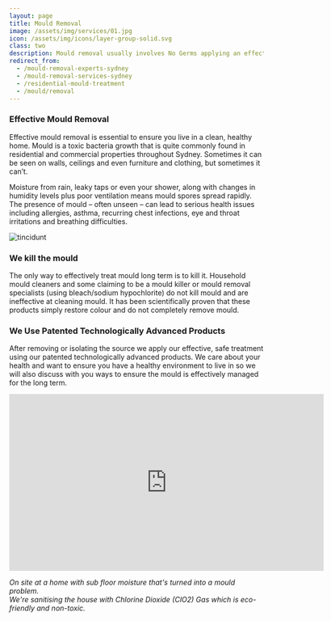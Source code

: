 ```yaml
---
layout: page
title: Mould Removal
image: /assets/img/services/01.jpg
icon: /assets/img/icons/layer-group-solid.svg
class: two
description: Mould removal usually involves No Germs applying an effective, safe and non-toxic treatment using our patented technologically advanced products. At No Germs we aim to comprehensively fix the source of the damp and mould problems so that it doesn't return
redirect_from:
  - /mould-removal-experts-sydney
  - /mould-removal-services-sydney
  - /residential-mould-treatment
  - /mould/removal
---
```

<div class="container pt-80 pb-60">
  <div class="row">
      <div class="col-md-12">
          <div class="service-details mb-40">
              <h3>Effective Mould Removal</h3>
              <p>Effective mould removal is essential to ensure you live in a clean, healthy home. Mould is a toxic bacteria growth that is quite commonly found in residential and commercial properties throughout Sydney. Sometimes it can be seen on walls, ceilings and even furniture and clothing, but sometimes it can’t.<p>
            <p>Moisture from rain, leaky taps or even your shower, along with changes in humidity levels plus poor ventilation means mould spores spread rapidly. The presence of mould – often unseen – can lead to serious health issues including allergies, asthma, recurring chest infections, eye and throat irritations and breathing difficulties.</p>

  <div class="row">
      <div class="col-xl-6 col-lg-12">
          <div class="s-details-img mb-30">
              <img src="{{site.baseurl}}/assets/img/service/details/mould-removal.jpg" alt="tincidunt">
          </div>
      </div>
      <div class="col-xl-6 col-lg-12">
          <div class="service-details mb-40">
              <h3>We kill the mould</h3>
              <p>The only way to effectively treat mould long term is to kill it. Household mould cleaners and some claiming to be a mould killer or mould removal specialists (using bleach/sodium hypochlorite) do not kill mould and are ineffective at cleaning mould. It has been scientifically proven that these products simply restore colour and do not completely remove mould.</p>
          </div>
      </div>
  </div>
  <div class="service-details mb-30">
      <h3>We Use Patented Technologically Advanced Products</h3>
      <p>After removing or isolating the source we apply our effective, safe treatment using our patented technologically advanced products. We care about your health and want to ensure you have a healthy environment to live in so we will also discuss with you ways to ensure the mould is effectively managed for the long term.</p>
  </div>
  <div class="row">
    <div class="col-md-12 text-center">
  <iframe width="623" height="350" src="https://www.youtube.com/embed/jX1jk1-rKrQ" frameborder="0" allow="accelerometer; autoplay; encrypted-media; gyroscope; picture-in-picture" allowfullscreen></iframe>
    </div>
    <div class="col-md-12 text-center">
      <p><i>On site at a home with sub floor moisture that's turned into a mould problem. <br>We're sanitising the house with Chlorine Dioxide (ClO2) Gas which is eco-friendly and non-toxic.</i></p>
    </div>
  </div>
